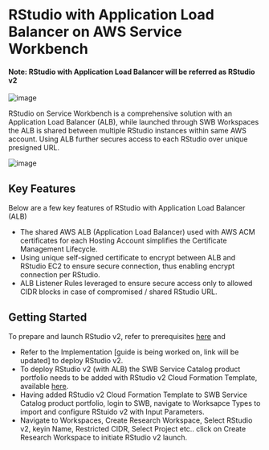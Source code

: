 # RStudio with Application Load Balancer on AWS Service Workbench
#### Note: RStudio with Application Load Balancer will be referred as RStudio v2
  ![image](https://user-images.githubusercontent.com/73109773/119454257-fbd76800-bd55-11eb-8292-cb2533e549a0.png)

RStudio on Service Workbench is a comprehensive solution with an Application Load Balancer (ALB), while launched through SWB
Workspaces the ALB is shared between multiple RStudio instances within same AWS account. Using ALB further secures access to each RStudio over unique presigned URL.

  ![image](https://user-images.githubusercontent.com/73109773/119454593-5375d380-bd56-11eb-89fb-cf11328ed468.png)

## Key Features
Below are a few key features of RStudio with Application Load Balancer (ALB)
*	The shared AWS ALB (Application Load Balancer) used with AWS ACM certificates for each Hosting Account simplifies the Certificate Management Lifecycle.
*	Using unique self-signed certificate to encrypt between ALB and RStudio EC2 to ensure secure connection, thus enabling encrypt connection per RStudio.
*	ALB Listener Rules leveraged to ensure secure access only to allowed CIDR blocks in case of compromised / shared RStudio URL.

## Getting Started
To prepare and launch RStudio v2, refer to prerequisites [here](https://github.com/RLOpenCatalyst/Service_Workbench_Templates/blob/main/RStudio/Prerequisite/prerequisite.md) and
* Refer to the Implementation [guide is being worked on, link will be updated] to deploy RStudio v2.
* To deploy RStudio v2 (with ALB) the SWB Service Catalog product portfolio needs to be added with RStudio v2 Cloud Formation Template, available [here](https://github.com/RLOpenCatalyst/Service_Workbench_Templates/blob/main/RStudio/ec2-rlrstudio.yaml).
* Having added RStudio v2 Cloud Formation Template to SWB Service Catalog product portfolio, login to SWB, navigate to Worksapce Types to import and configure RStuido v2 with Input Parameters.
* Navigate to Workspaces, Create Research Workspace, Select RStudio v2, keyin Name, Restricted CIDR, Select Project etc.. click on Create Research Workspace to initiate RStudio v2 launch.

